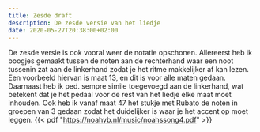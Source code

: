 ```yaml
---
title: Zesde draft
description: De zesde versie van het liedje
date: 2020-05-27T20:38:00+02:00
---
```

De zesde versie is ook vooral weer de notatie opschonen. Allereerst heb ik boogjes gemaakt tussen de noten aan de rechterhand waar een noot tussenin zat aan de linkerhand zodat je het ritme makkelijker af kan lezen. Een voorbeeld hiervan is maat 13, en dit is voor alle maten gedaan. Daarnaast heb ik ped. sempre simile toegevoegd aan de linkerhand, wat betekent dat je het pedaal voor de rest van het liedje elke maat moet inhouden. Ook heb ik vanaf maat 47 het stukje met Rubato de noten in groepen van 3 gedaan zodat het duidelijker is waar je het accent op moet leggen. 
{{< pdf "https://noahvb.nl/music/noahssong4.pdf" >}}
